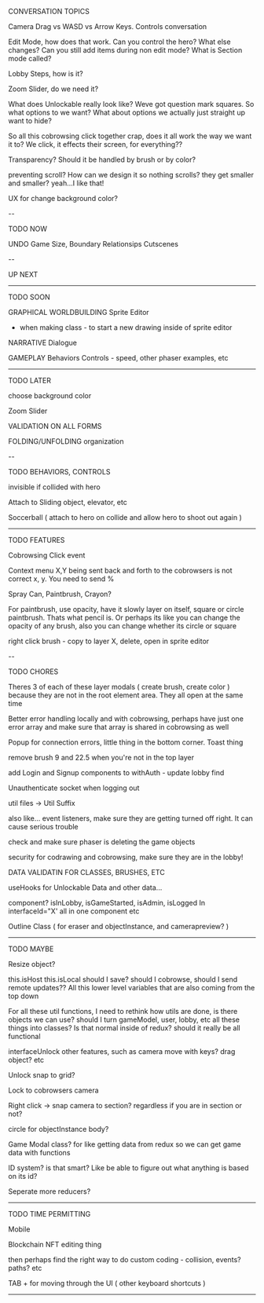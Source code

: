 CONVERSATION TOPICS

Camera Drag vs WASD vs Arrow Keys. Controls conversation

Edit Mode, how does that work. Can you control the hero? What else changes? Can you still add items during non edit mode? What is Section mode called?

Lobby Steps, how is it?

Zoom Slider, do we need it?

What does Unlockable really look like? Weve got question mark squares. So what options to we want? What about options we actually just straight up want to hide? 

So all this cobrowsing click together crap, does it all work the way we want it to? We click, it effects their screen, for everything??

Transparency? Should it be handled by brush or by color?

preventing scroll? How can we design it so nothing scrolls? they get smaller and smaller? yeah...I like that!

UX for change background color?

--

TODO NOW

UNDO
Game Size, Boundary
Relationsips
Cutscenes

--

UP NEXT 




---

TODO SOON

GRAPHICAL WORLDBUILDING
Sprite Editor
  + when making class - to start a new drawing inside of sprite editor

NARRATIVE
Dialogue

GAMEPLAY
Behaviors
Controls - speed, other phaser examples, etc

--------

TODO LATER

choose background color

Zoom Slider

VALIDATION ON ALL FORMS

FOLDING/UNFOLDING organization


--

TODO BEHAVIORS, CONTROLS

invisible if collided with hero

Attach to Sliding object, elevator, etc

Soccerball ( attach to hero on collide and allow hero to shoot out again )

---

TODO FEATURES

Cobrowsing Click event

Context menu X,Y being sent back and forth to the cobrowsers is not correct x, y. You need to send %

Spray Can, Paintbrush, Crayon?

For paintbrush, use opacity, have it slowly layer on itself, square or circle paintbrush. Thats what pencil is. Or perhaps its like you can change the opacity of any brush, also you can change whether its circle or square

right click brush - copy to layer X, delete, open in sprite editor

--

TODO CHORES 

Theres 3 of each of these layer modals ( create brush, create color ) because they are not in the root element area. They all open at the same time

Better error handling locally and with cobrowsing, perhaps have just one error array and make sure that array is shared in cobrowsing as well

Popup for connection errors, little thing in the bottom corner. Toast thing

remove brush 9 and 22.5 when you're not in the top layer

add Login and Signup components to withAuth - update lobby find

Unauthenticate socket when logging out

util files -> Util Suffix

also like... event listeners, make sure they are getting turned off right. It can cause serious trouble

check and make sure phaser is deleting the game objects

security for codrawing and cobrowsing, make sure they are in the lobby!

DATA VALIDATIN FOR CLASSES, BRUSHES, ETC

useHooks for Unlockable Data and other data...

<AdminHidden> component? isInLobby, isGameStarted, isAdmin, isLogged In interfaceId="X' all in one component etc

Outline Class ( for eraser and objectInstance, and camerapreview? )

--------

TODO MAYBE

Resize object?

this.isHost this.isLocal should I save? should I cobrowse, should I send remote updates?? All this lower level variables that are also coming from the top down

For all these util functions, I need to rethink how utils are done, is there objects we can use? should I turn gameModel, user, lobby, etc all these things into classes? Is that normal inside of redux? should it really be all functional

interfaceUnlock other features, such as camera move with keys? drag object? etc

Unlock snap to grid?

Lock to cobrowsers camera

Right click -> snap camera to section? regardless if you are in section or not?

circle for objectInstance body?

Game Modal class? for like getting data from redux  so we can get game data with functions

ID system? is that smart? Like be able to figure out what anything is based on its id?

Seperate more reducers?

--------

TODO TIME PERMITTING

Mobile

Blockchain NFT editing thing

then perhaps find the right way to do custom coding - collision, events? paths? etc

TAB + for moving through the UI ( other keyboard shortcuts )

--------